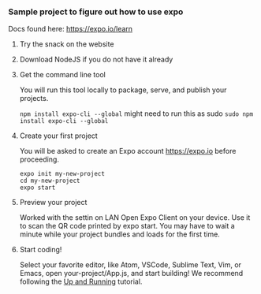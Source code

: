 ### Sample project to figure out how to use expo
Docs found here: https://expo.io/learn

1. Try the snack on the website
2. Download NodeJS if you do not have it already
3. Get the command line tool

   You will run this tool locally to package, serve, and publish your projects.
   
   `npm install expo-cli --global` might need to run this as sudo `sudo npm install expo-cli --global`
4. Create your first project

   You will be asked to create an Expo account  https://expo.io before proceeding.

   ```
   expo init my-new-project
   cd my-new-project
   expo start
   ```
5. Preview your project

   Worked with the settin on LAN
   Open Expo Client on your device. Use it to scan the QR code printed by expo start. You may have to wait a minute while your project bundles and loads for the first time.
6. Start coding!

   Select your favorite editor, like Atom, VSCode, Sublime Text, Vim, or Emacs, open your-project/App.js, and start building! We recommend following the [Up and Running](https://docs.expo.io/versions/latest/workflow/up-and-running) tutorial.


